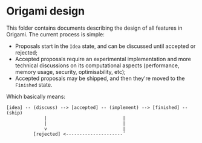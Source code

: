 # Origami design

This folder contains documents describing the design of all features in Origami. The current process is simple:

- Proposals start in the `Idea` state, and can be discussed until accepted or rejected;
- Accepted proposals require an experimental implementation and more technical discussions on its computational aspects (performance, memory usage, security, optimisability, etc);
- Accepted proposals may be shipped, and then they're moved to the `Finished` state.

Which basically means:

    [idea] -- (discuss) --> [accepted] -- (implement) --> [finished] -- (ship)
                  |                            |
                  |                            |
                  v                            |
              [rejected] <---------------------´
